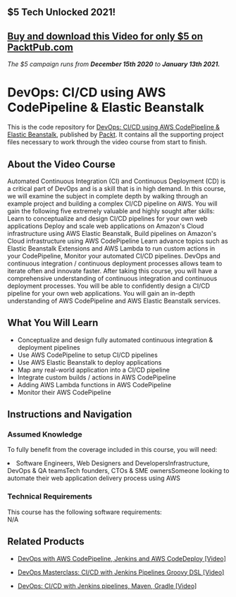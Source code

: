 ## $5 Tech Unlocked 2021!
[Buy and download this Video for only $5 on PacktPub.com](https://www.packtpub.com/product/devops-ci-cd-using-aws-codepipeline-elastic-beanstalk-video/9781788395564)
-----
*The $5 campaign         runs from __December 15th 2020__ to __January 13th 2021.__*

# DevOps: CI/CD using AWS CodePipeline & Elastic Beanstalk	
This is the code repository for [DevOps: CI/CD using AWS CodePipeline & Elastic Beanstalk](https://www.packtpub.com/web-development/devops-cicd-using-aws-codepipeline-elastic-beanstalk-video), published by [Packt](https://www.packtpub.com/?utm_source=github). It contains all the supporting project files necessary to work through the video course from start to finish.
## About the Video Course
Automated Continuous Integration (CI) and Continuous Deployment (CD) is a critical part of DevOps and is a skill that is in high demand. 
In this course, we will examine the subject in complete depth by walking through an example project and building a complex CI/CD pipeline on AWS. You will gain the following five extremely valuable and highly sought after skills:
Learn to conceptualize and design CI/CD pipelines for your own web applications
Deploy and scale web applications on Amazon's Cloud infrastructure using AWS Elastic Beanstalk, Build pipelines on Amazon's Cloud infrastructure using AWS CodePipeline
Learn advance topics such as Elastic Beanstalk Extensions and AWS Lambda to run custom actions in your CodePipeline, Monitor your automated CI/CD pipelines. DevOps and continuous integration / continuous deployment processes allows team to iterate often and innovate faster. After taking this course, you will have a comprehensive understanding of continuous integration and continuous deployment processes. You will be able to confidently design a CI/CD pipeline for your own web applications. You will gain an in-depth understanding of AWS CodePipeline and AWS Elastic Beanstalk services.

<H2>What You Will Learn</H2>
<DIV class=book-info-will-learn-text>
<UL>
<LI>Conceptualize and design fully automated continuous integration & deployment pipelines</LI>
<LI>Use AWS CodePipeline to setup CI/CD pipelines</LI>
<LI>Use AWS Elastic Beanstalk to deploy applications</LI>
<LI>Map any real-world application into a CI/CD pipeline</LI>
<LI>Integrate custom builds / actions in AWS CodePipeline</LI>
<LI>Adding AWS Lambda functions in AWS CodePipeline</LI>
<LI>Monitor their AWS CodePipeline</LI>
</UL></DIV>

## Instructions and Navigation
### Assumed Knowledge
To fully benefit from the coverage included in this course, you will need:<br/>
<DIV class=book-info-will-learn-text>
<LI>Software Engineers, Web Designers and DevelopersInfrastructure, DevOps & QA teamsTech founders, CTOs & SME ownersSomeone looking to automate their web application delivery process using AWS</LI> 
<DIV>

### Technical Requirements
This course has the following software requirements:<br/>
N/A

## Related Products
* [DevOps with AWS CodePipeline, Jenkins and AWS CodeDeploy [Video]](https://www.packtpub.com/web-development/devops-aws-codepipeline-jenkins-and-aws-codedeploy-video)

* [DevOps Masterclass: CI/CD with Jenkins Pipelines Groovy DSL [Video]](https://www.packtpub.com/virtualization-and-cloud/devops-masterclass-cicd-jenkins-pipelines-groovy-dsl-video)

* [DevOps: CI/CD with Jenkins pipelines, Maven, Gradle [Video]](https://www.packtpub.com/networking-and-servers/devops-cicd-jenkins-pipelines-maven-gradle-video)
